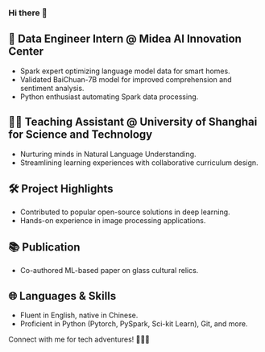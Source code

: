### Hi there 👋


## 🚀 Data Engineer Intern @ Midea AI Innovation Center
- Spark expert optimizing language model data for smart homes.
- Validated BaiChuan-7B model for improved comprehension and sentiment analysis.
- Python enthusiast automating Spark data processing.

## 👨‍🏫 Teaching Assistant @ University of Shanghai for Science and Technology
- Nurturing minds in Natural Language Understanding.
- Streamlining learning experiences with collaborative curriculum design.

## 🛠️ Project Highlights
- Contributed to popular open-source solutions in deep learning.
- Hands-on experience in image processing applications.

## 📚 Publication
- Co-authored ML-based paper on glass cultural relics.

## 🌐 Languages & Skills
- Fluent in English, native in Chinese.
- Proficient in Python (Pytorch, PySpark, Sci-kit Learn), Git, and more.

Connect with me for tech adventures! 🚀👨‍💻
